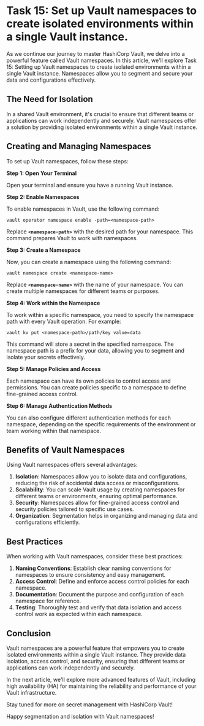 # Task 15: Set up Vault namespaces to create isolated environments within a single Vault instance.

As we continue our journey to master HashiCorp Vault, we delve into a powerful feature called Vault namespaces. In this article, we'll explore Task 15: Setting up Vault namespaces to create isolated environments within a single Vault instance. Namespaces allow you to segment and secure your data and configurations effectively.

## **The Need for Isolation**

In a shared Vault environment, it's crucial to ensure that different teams or applications can work independently and securely. Vault namespaces offer a solution by providing isolated environments within a single Vault instance.

## **Creating and Managing Namespaces**

To set up Vault namespaces, follow these steps:

**Step 1: Open Your Terminal**

Open your terminal and ensure you have a running Vault instance.

**Step 2: Enable Namespaces**

To enable namespaces in Vault, use the following command:

```
vault operator namespace enable -path=<namespace-path>
```

Replace **`<namespace-path>`** with the desired path for your namespace. This command prepares Vault to work with namespaces.

**Step 3: Create a Namespace**

Now, you can create a namespace using the following command:

```
vault namespace create <namespace-name>
```

Replace **`<namespace-name>`** with the name of your namespace. You can create multiple namespaces for different teams or purposes.

**Step 4: Work within the Namespace**

To work within a specific namespace, you need to specify the namespace path with every Vault operation. For example:

```
vault kv put <namespace-path>/path/key value=data
```

This command will store a secret in the specified namespace. The namespace path is a prefix for your data, allowing you to segment and isolate your secrets effectively.

**Step 5: Manage Policies and Access**

Each namespace can have its own policies to control access and permissions. You can create policies specific to a namespace to define fine-grained access control.

**Step 6: Manage Authentication Methods**

You can also configure different authentication methods for each namespace, depending on the specific requirements of the environment or team working within that namespace.

## **Benefits of Vault Namespaces**

Using Vault namespaces offers several advantages:

1. **Isolation**: Namespaces allow you to isolate data and configurations, reducing the risk of accidental data access or misconfigurations.
2. **Scalability**: You can scale Vault usage by creating namespaces for different teams or environments, ensuring optimal performance.
3. **Security**: Namespaces allow for fine-grained access control and security policies tailored to specific use cases.
4. **Organization**: Segmentation helps in organizing and managing data and configurations efficiently.

## **Best Practices**

When working with Vault namespaces, consider these best practices:

1. **Naming Conventions**: Establish clear naming conventions for namespaces to ensure consistency and easy management.
2. **Access Control**: Define and enforce access control policies for each namespace.
3. **Documentation**: Document the purpose and configuration of each namespace for reference.
4. **Testing**: Thoroughly test and verify that data isolation and access control work as expected within each namespace.

## **Conclusion**

Vault namespaces are a powerful feature that empowers you to create isolated environments within a single Vault instance. They provide data isolation, access control, and security, ensuring that different teams or applications can work independently and securely.

In the next article, we'll explore more advanced features of Vault, including high availability (HA) for maintaining the reliability and performance of your Vault infrastructure.

Stay tuned for more on secret management with HashiCorp Vault!

Happy segmentation and isolation with Vault namespaces!